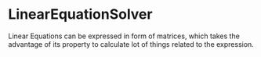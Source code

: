# LinearEquationSolver
Linear Equations can be expressed in form of matrices, which takes the advantage of its property to calculate lot of things related to the expression.
